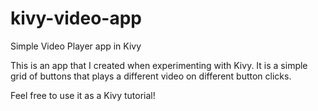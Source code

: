 # kivy-video-app
Simple Video Player app in Kivy

This is an app that I created when experimenting with Kivy. It is a simple grid of buttons that plays a different video on different button clicks.

Feel free to use it as a Kivy tutorial!
